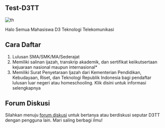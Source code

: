 ## Test-D3TT
![th](https://github.com/AhmadMahmuda/Test-D3TT/assets/106505260/1d3bed45-1f6b-4c56-bdc2-627175d7e22b)

Halo Semua Mahasiswa D3 Teknologi Telekomunikasi

## Cara Daftar
1. Lulusan SMA/SMK/MA/Sederajat
2. Memiliki salinan ijazah, transkrip akademik, dan sertifikat keiikutsertaan kejuaraan nasional maupun internasional*
3. Memiliki Surat Penyetaraan Ijazah dari Kementerian Pendidikan, Kebudayaan, Riset, dan Teknologi Republik Indonesia bagi pendaftar lulusan luar negeri atau homeschooling. Klik disini untuk informasi selengkapnya

## Forum Diskusi

Silahkan menuju [forum diskusi](https://github.com/AhmadMahmuda/discussions) untuk bertanya atau berdiskusi seputar D3TT dengan pengguna lain. Mari saling berbagi ilmu!
